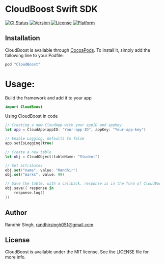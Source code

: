 # CloudBoost Swift SDK

[![CI Status](http://img.shields.io/travis/RandhirSingh/CloudBoost.svg?style=flat)](https://travis-ci.org/RandhirSingh/CloudBoost)
[![Version](https://img.shields.io/cocoapods/v/CloudBoost.svg?style=flat)](http://cocoapods.org/pods/CloudBoost)
[![License](https://img.shields.io/cocoapods/l/CloudBoost.svg?style=flat)](http://cocoapods.org/pods/CloudBoost)
[![Platform](https://img.shields.io/cocoapods/p/CloudBoost.svg?style=flat)](http://cocoapods.org/pods/CloudBoost)


## Installation

CloudBoost is available through [CocoaPods](http://cocoapods.org). To install
it, simply add the following line to your Podfile:

```ruby
pod "CloudBoost"
```


# Usage:

Build the framework and add it to your app
```Swift
import CloudBoost
```
    
Using CloudBoost in code

```Swift
// Creating a new CloudApp with your appID and appKey
let app = CloudApp(appID: "Your-app-ID", appKey: "Your-app-key")

// Enable Logging, defaults to false
app.setIsLogging(true)

// Create a new table
let obj = CloudObject(tableName: "Student")

// Set attributes
obj.set("name", value: "Randhir")
obj.set("marks", value: 99)

// Save the table, with a callback. response is in the form of CloudBoostResponse
obj.save({ response in
    response.log()
})
```


## Author

Randhir Singh, randhirsingh051@gmail.com

## License

CloudBoost is available under the MIT license. See the LICENSE file for more info.
